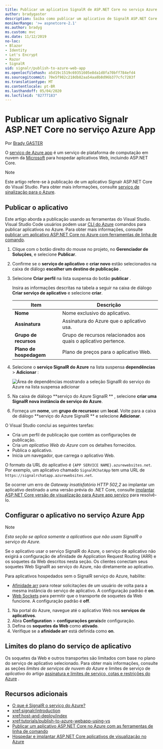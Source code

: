 ```yaml
---
title: Publicar um aplicativo SignalR de ASP.NET Core no serviço Azure app
author: bradygaster
description: Saiba como publicar um aplicativo de SignalR ASP.NET Core no serviço Azure app.
monikerRange: '>= aspnetcore-2.1'
ms.author: bradyg
ms.custom: mvc
ms.date: 11/12/2019
no-loc:
- Blazor
- Identity
- Let's Encrypt
- Razor
- SignalR
uid: signalr/publish-to-azure-web-app
ms.openlocfilehash: a5d19c1519c69351605e8da1d8fa70bff784efd4
ms.sourcegitcommit: 70e5f982c218db82aa54aa8b8d96b377cfc7283f
ms.translationtype: MT
ms.contentlocale: pt-BR
ms.lasthandoff: 05/04/2020
ms.locfileid: "82777183"
---
```

# <a name="publish-an-aspnet-core-signalr-app-to-azure-app-service"></a>Publicar um aplicativo Signalr ASP.NET Core no serviço Azure App

Por [Brady GASTER](https://twitter.com/bradygaster)

O [serviço de Azure app](/azure/app-service/app-service-web-overview) é um serviço de plataforma de computação em nuvem da [Microsoft](https://azure.microsoft.com/) para hospedar aplicativos Web, incluindo ASP.NET Core.

> [!NOTE]
> Este artigo refere-se à publicação de um aplicativo Signalr ASP.NET Core do Visual Studio. Para obter mais informações, consulte [serviço de sinalização para o Azure](https://azure.microsoft.com/services/signalr-service).

## <a name="publish-the-app"></a>Publicar o aplicativo

Este artigo aborda a publicação usando as ferramentas do Visual Studio. Visual Studio Code usuários podem usar [CLI do Azure](/cli/azure) comandos para publicar aplicativos no Azure. Para obter mais informações, consulte [publicar um aplicativo ASP.NET Core no Azure com ferramentas de linha de comando](/azure/app-service/app-service-web-get-started-dotnet).

1. Clique com o botão direito do mouse no projeto, no **Gerenciador de Soluções**, e selecione **Publicar**.

1. Confirme se o **serviço de aplicativo** e **criar novo** estão selecionados na caixa de diálogo **escolher um destino de publicação** .

1. Selecione **Criar perfil** na lista suspensa do botão **publicar** .

   Insira as informações descritas na tabela a seguir na caixa de diálogo **Criar serviço de aplicativo** e selecione **criar**.

   | Item               | Descrição |
   | ------------------ | ----------- |
   | **Nome**           | Nome exclusivo do aplicativo. |
   | **Assinatura**   | Assinatura do Azure que o aplicativo usa. |
   | **Grupo de recursos** | Grupo de recursos relacionados aos quais o aplicativo pertence. |
   | **Plano de hospedagem**   | Plano de preços para o aplicativo Web. |

1. Selecione o **serviço SignalR do Azure** na lista suspensa **dependências** > **Adicionar** :

   ![Área de dependências mostrando a seleção SignalR do serviço do Azure na lista suspensa adicionar](publish-to-azure-web-app/_static/signalr-service-dependency.png)

1. Na caixa de diálogo **serviço do Azure SignalR ** , selecione **criar uma SignalR nova instância de serviço do Azure**.

1. Forneça um **nome**, um **grupo de recursos**e um **local**. Volte para a caixa de diálogo **serviço do Azure SignalR ** e selecione **Adicionar**.

O Visual Studio conclui as seguintes tarefas:

* Cria um perfil de publicação que contém as configurações de publicação.
* Cria um *aplicativo Web do Azure* com os detalhes fornecidos.
* Publica o aplicativo.
* Inicia um navegador, que carrega o aplicativo Web.

O formato da URL do aplicativo é `{APP SERVICE NAME}.azurewebsites.net`. Por exemplo, um aplicativo chamado `SignalRChatApp` tem uma URL de `https://signalrchatapp.azurewebsites.net`.

Se ocorrer um erro de *Gateway insatisfatório HTTP 502,2* ao implantar um aplicativo destinado a uma versão prévia do .NET Core, consulte [implantar ASP.NET Core versão de visualização para Azure app serviço](xref:host-and-deploy/azure-apps/index#deploy-aspnet-core-preview-release-to-azure-app-service) para resolvê-lo.

## <a name="configure-the-app-in-azure-app-service"></a>Configurar o aplicativo no serviço Azure App

> [!NOTE]
> *Esta seção se aplica somente a aplicativos que não usam SignalR o serviço do Azure.*
>
> Se o aplicativo usar o serviço SignalR do Azure, o serviço de aplicativo não exigirá a configuração de afinidade de Application Request Routing (ARR) e os soquetes da Web descritos nesta seção. Os clientes conectam seus soquetes Web SignalR ao serviço do Azure, não diretamente ao aplicativo.

Para aplicativos hospedados sem o SignalR serviço do Azure, habilite:

* [Afinidade arr](https://azure.github.io/AppService/2016/05/16/Disable-Session-affinity-cookie-(ARR-cookie)-for-Azure-web-apps.html) para rotear solicitações de um usuário de volta para a mesma instância do serviço de aplicativo. A configuração padrão é **on**.
* [Web Sockets](xref:fundamentals/websockets) para permitir que o transporte de soquetes da Web funcione. A configuração padrão é **off**.

1. Na portal do Azure, navegue até o aplicativo Web nos **serviços de aplicativos**.
1. Abra **Configuration** > **configurações gerais**de configuração.
1. Defina os **soquetes da Web** como **ativado**.
1. Verifique se a **afinidade arr** está definida como **on**.

## <a name="app-service-plan-limits"></a>Limites do plano do serviço de aplicativo

Os soquetes da Web e outros transportes são limitados com base no plano do serviço de aplicativo selecionado. Para obter mais informações, consulte as seções *limites de serviços de nuvem do Azure* e limites de serviço de *aplicativo* do artigo [assinatura e limites de serviço, cotas e restrições do Azure](/azure/azure-subscription-service-limits#app-service-limits) .

## <a name="additional-resources"></a>Recursos adicionais

* [O que é SignalR o serviço do Azure?](/azure/azure-signalr/signalr-overview)
* <xref:signalr/introduction>
* <xref:host-and-deploy/index>
* <xref:tutorials/publish-to-azure-webapp-using-vs>
* [Publicar um aplicativo ASP.NET Core no Azure com as ferramentas de linha de comando](/azure/app-service/app-service-web-get-started-dotnet)
* [Hospedar e implantar ASP.NET Core aplicativos de visualização no Azure](xref:host-and-deploy/azure-apps/index#deploy-aspnet-core-preview-release-to-azure-app-service)

